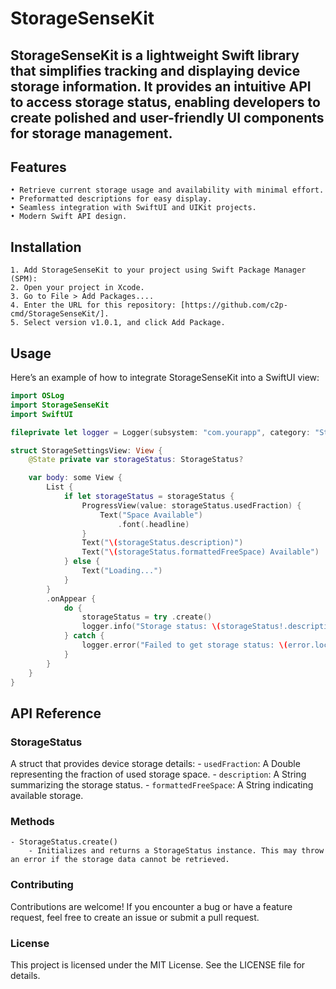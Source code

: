 # StorageSenseKit

## StorageSenseKit is a lightweight Swift library that simplifies tracking and displaying device storage information. It provides an intuitive API to access storage status, enabling developers to create polished and user-friendly UI components for storage management.

## Features
    • Retrieve current storage usage and availability with minimal effort.
    • Preformatted descriptions for easy display.
    • Seamless integration with SwiftUI and UIKit projects.
    • Modern Swift API design.

## Installation
    1. Add StorageSenseKit to your project using Swift Package Manager (SPM):
    2. Open your project in Xcode.
    3. Go to File > Add Packages....
    4. Enter the URL for this repository: [https://github.com/c2p-cmd/StorageSenseKit/].
    5. Select version v1.0.1, and click Add Package.

## Usage

Here’s an example of how to integrate StorageSenseKit into a SwiftUI view:
```swift
import OSLog
import StorageSenseKit
import SwiftUI

fileprivate let logger = Logger(subsystem: "com.yourapp", category: "StorageSettingsView")

struct StorageSettingsView: View {
    @State private var storageStatus: StorageStatus?

    var body: some View {
        List {
            if let storageStatus = storageStatus {
                ProgressView(value: storageStatus.usedFraction) {
                    Text("Space Available")
                        .font(.headline)
                }
                Text("\(storageStatus.description)")
                Text("\(storageStatus.formattedFreeSpace) Available")
            } else {
                Text("Loading...")
            }
        }
        .onAppear {
            do {
                storageStatus = try .create()
                logger.info("Storage status: \(storageStatus!.description)")
            } catch {
                logger.error("Failed to get storage status: \(error.localizedDescription)")
            }
        }
    }
}
```

## API Reference

### StorageStatus

A struct that provides device storage details:
    - `usedFraction`: A Double representing the fraction of used storage space.
    - `description`: A String summarizing the storage status.
    - `formattedFreeSpace`: A String indicating available storage.

### Methods
    - StorageStatus.create()
        - Initializes and returns a StorageStatus instance. This may throw an error if the storage data cannot be retrieved.

### Contributing

Contributions are welcome! If you encounter a bug or have a feature request, feel free to create an issue or submit a pull request.

### License

This project is licensed under the MIT License. See the LICENSE file for details.
